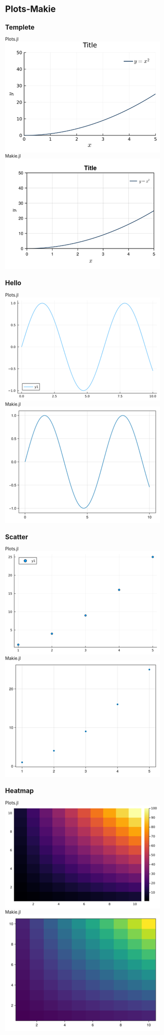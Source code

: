 # Plots-Makie

## Templete
Plots.jl
![](templete/plots.svg)
Makie.jl
![](templete/makie.svg)

## Hello
Plots.jl
![](hello/plots.svg)
Makie.jl
![](hello/makie.svg)

## Scatter
Plots.jl
![](scatter/plots.svg)
Makie.jl
![](scatter/makie.svg)

## Heatmap
Plots.jl
![](heatmap/plots.svg)
Makie.jl
![](heatmap/makie.svg)

